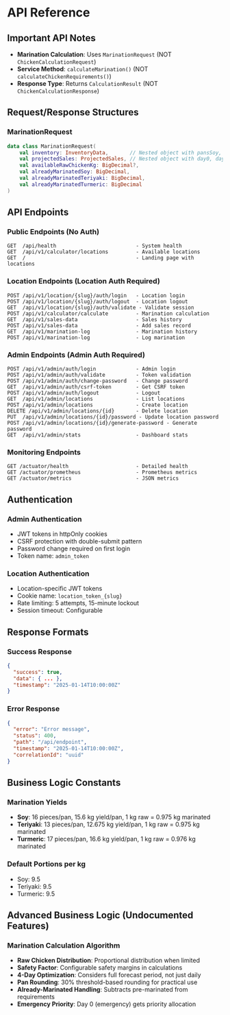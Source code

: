 # API Reference

## Important API Notes
- **Marination Calculation**: Uses `MarinationRequest` (NOT `ChickenCalculationRequest`)
- **Service Method**: `calculateMarination()` (NOT `calculateChickenRequirements()`)
- **Response Type**: Returns `CalculationResult` (NOT `ChickenCalculationResponse`)

## Request/Response Structures

### MarinationRequest
```kotlin
data class MarinationRequest(
    val inventory: InventoryData,       // Nested object with pansSoy, pansTeriyaki, pansTurmeric
    val projectedSales: ProjectedSales, // Nested object with day0, day1, day2, day3
    val availableRawChickenKg: BigDecimal?,
    val alreadyMarinatedSoy: BigDecimal,
    val alreadyMarinatedTeriyaki: BigDecimal,
    val alreadyMarinatedTurmeric: BigDecimal
)
```

## API Endpoints

### Public Endpoints (No Auth)
```
GET  /api/health                          - System health
GET  /api/v1/calculator/locations         - Available locations
GET  /                                    - Landing page with locations
```

### Location Endpoints (Location Auth Required)
```
POST /api/v1/location/{slug}/auth/login   - Location login
POST /api/v1/location/{slug}/auth/logout  - Location logout
GET  /api/v1/location/{slug}/auth/validate - Validate session
POST /api/v1/calculator/calculate         - Marination calculation
GET  /api/v1/sales-data                   - Sales history
POST /api/v1/sales-data                   - Add sales record
GET  /api/v1/marination-log               - Marination history
POST /api/v1/marination-log               - Log marination
```

### Admin Endpoints (Admin Auth Required)
```
POST /api/v1/admin/auth/login             - Admin login
POST /api/v1/admin/auth/validate          - Token validation
POST /api/v1/admin/auth/change-password   - Change password
GET  /api/v1/admin/auth/csrf-token        - Get CSRF token
POST /api/v1/admin/auth/logout            - Logout
GET  /api/v1/admin/locations              - List locations
POST /api/v1/admin/locations              - Create location
DELETE /api/v1/admin/locations/{id}       - Delete location
PUT  /api/v1/admin/locations/{id}/password - Update location password
POST /api/v1/admin/locations/{id}/generate-password - Generate password
GET  /api/v1/admin/stats                  - Dashboard stats
```

### Monitoring Endpoints
```
GET /actuator/health                      - Detailed health
GET /actuator/prometheus                  - Prometheus metrics
GET /actuator/metrics                     - JSON metrics
```

## Authentication

### Admin Authentication
- JWT tokens in httpOnly cookies
- CSRF protection with double-submit pattern
- Password change required on first login
- Token name: `admin_token`

### Location Authentication
- Location-specific JWT tokens
- Cookie name: `location_token_{slug}`
- Rate limiting: 5 attempts, 15-minute lockout
- Session timeout: Configurable

## Response Formats

### Success Response
```json
{
  "success": true,
  "data": { ... },
  "timestamp": "2025-01-14T10:00:00Z"
}
```

### Error Response
```json
{
  "error": "Error message",
  "status": 400,
  "path": "/api/endpoint",
  "timestamp": "2025-01-14T10:00:00Z",
  "correlationId": "uuid"
}
```

## Business Logic Constants

### Marination Yields
- **Soy**: 16 pieces/pan, 15.6 kg yield/pan, 1 kg raw = 0.975 kg marinated
- **Teriyaki**: 13 pieces/pan, 12.675 kg yield/pan, 1 kg raw = 0.975 kg marinated
- **Turmeric**: 17 pieces/pan, 16.6 kg yield/pan, 1 kg raw = 0.976 kg marinated

### Default Portions per kg
- Soy: 9.5
- Teriyaki: 9.5
- Turmeric: 9.5

## Advanced Business Logic (Undocumented Features)

### Marination Calculation Algorithm
- **Raw Chicken Distribution**: Proportional distribution when limited
- **Safety Factor**: Configurable safety margins in calculations
- **4-Day Optimization**: Considers full forecast period, not just daily
- **Pan Rounding**: 30% threshold-based rounding for practical use
- **Already-Marinated Handling**: Subtracts pre-marinated from requirements
- **Emergency Priority**: Day 0 (emergency) gets priority allocation